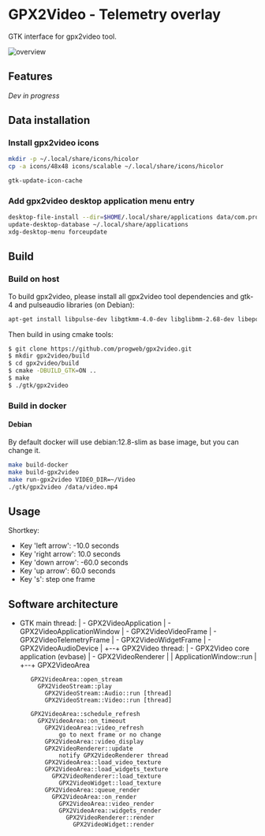# GPX2Video - Telemetry overlay

GTK interface for gpx2video tool.

![overview](./data/overview.png)


## Features

*Dev in progress*


## Data installation

### Install gpx2video icons

```bash
mkdir -p ~/.local/share/icons/hicolor
cp -a icons/48x48 icons/scalable ~/.local/share/icons/hicolor

gtk-update-icon-cache
```

### Add gpx2video desktop application menu entry

```bash
desktop-file-install --dir=$HOME/.local/share/applications data/com.progweb.gpx2video.desktop
update-desktop-database ~/.local/share/applications
xdg-desktop-menu forceupdate
```


## Build

### Build on host

To build gpx2video, please install all gpx2video tool dependencies 
and gtk-4 and pulseaudio libraries (on Debian):

```bash
apt-get install libpulse-dev libgtkmm-4.0-dev libglibmm-2.68-dev libepoxy-dev libglm-dev
```

Then build in using cmake tools:

```bash
$ git clone https://github.com/progweb/gpx2video.git
$ mkdir gpx2video/build
$ cd gpx2video/build
$ cmake -DBUILD_GTK=ON ..
$ make
$ ./gtk/gpx2video
```

### Build in docker

#### Debian

By default docker will use debian:12.8-slim as base image, but you can change it.

```bash
make build-docker
make build-gpx2video
make run-gpx2video VIDEO_DIR=~/Video
./gtk/gpx2video /data/video.mp4
```


## Usage

Shortkey:
  - Key 'left arrow': -10.0 seconds 
  - Key 'right arrow': 10.0 seconds
  - Key 'down arrow': -60.0 seconds
  - Key 'up arrow': 60.0 seconds
  - Key 's': step one frame


## Software architecture

+ GTK main thread: 
|     - GPX2VideoApplication
|     - GPX2VideoApplicationWindow
|     - GPX2VideoVideoFrame
|     - GPX2VideoTelemetryFrame
|     - GPX2VideoWidgetFrame
|     - GPX2VideoAudioDevice
|
+--+ GPX2Video thread:
|     - GPX2Video core application (evbase)
|     - GPX2VideoRenderer
|
|        ApplicationWindow::run
|
+--+ GPX2VideoArea

         GPX2VideoArea::open_stream
           GPX2VideoStream::play
             GPX2VideoStream::Audio::run [thread]
             GPX2VideoStream::Video::run [thread]

         GPX2VideoArea::schedule_refresh
           GPX2VideoArea::on_timeout
             GPX2VideoArea::video_refresh
                 go to next frame or no change
             GPX2VideoArea::video_display
             GPX2VideoRenderer::update
                 notify GPX2VideoRenderer thread
             GPX2VideoArea::load_video_texture
             GPX2VideoArea::load_widgets_texture
               GPX2VideoRenderer::load_texture
                 GPX2VideoWidget::load_texture
             GPX2VideoArea::queue_render
               GPX2VideoArea::on_render
                 GPX2VideoArea::video_render
                 GPX2VideoArea::widgets_render
                   GPX2VideoRenderer::render
                     GPX2VideoWidget::render

